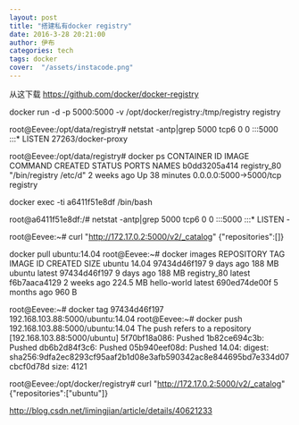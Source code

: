 ```yaml
---
layout: post
title: "搭建私有docker registry"
date: 2016-3-28 20:21:00
author: 伊布
categories: tech
tags: docker
cover:  "/assets/instacode.png"
---
```


从这下载
https://github.com/docker/docker-registry

docker run -d -p 5000:5000 -v /opt/docker/registry:/tmp/registry registry


root@Eevee:/opt/data/registry# netstat -antp|grep 5000
tcp6       0      0 :::5000                 :::*                    LISTEN      27263/docker-proxy

root@Eevee:/opt/data/registry# docker ps
CONTAINER ID        IMAGE               COMMAND                  CREATED             STATUS              PORTS                    NAMES
b0dd3205a414        registry_80         "/bin/registry /etc/d"   2 weeks ago         Up 38 minutes       0.0.0.0:5000->5000/tcp   registry


docker exec -ti a6411f51e8df /bin/bash

root@a6411f51e8df:/# netstat -antp|grep 5000
tcp6       0      0 :::5000                 :::*                    LISTEN      - 




root@Eevee:~# curl "http://172.17.0.2:5000/v2/_catalog"
{"repositories":[]}


docker pull ubuntu:14.04
root@Eevee:~# docker images
REPOSITORY          TAG                 IMAGE ID            CREATED             SIZE
ubuntu              14.04               97434d46f197        9 days ago          188 MB
ubuntu              latest              97434d46f197        9 days ago          188 MB
registry_80         latest              f6b7aaca4129        2 weeks ago         224.5 MB
hello-world         latest              690ed74de00f        5 months ago        960 B


root@Eevee:~# docker tag 97434d46f197 192.168.103.88:5000/ubuntu:14.04
root@Eevee:~# docker push  192.168.103.88:5000/ubuntu:14.04
The push refers to a repository [192.168.103.88:5000/ubuntu]
5f70bf18a086: Pushed 
1b82ce694c3b: Pushed 
db6b2d84f3c6: Pushed 
05b940eef08d: Pushed 
14.04: digest: sha256:9dfa2ec8293cf95aaf2b1d08e3afb590342ac8e844695bd7e334d07cbcf0d78d size: 4121



root@Eevee:/opt/docker/registry#  curl "http://172.17.0.2:5000/v2/_catalog"
{"repositories":["ubuntu"]}


http://blog.csdn.net/limingjian/article/details/40621233


